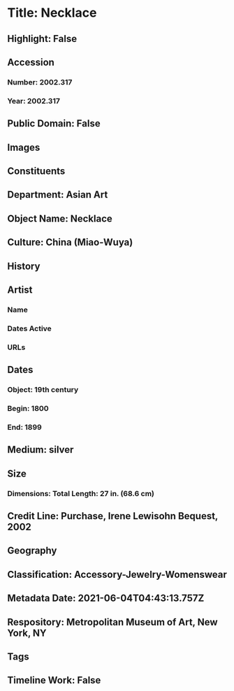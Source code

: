 # Title: Necklace
## Highlight: False
## Accession
### Number: 2002.317
### Year: 2002.317
## Public Domain: False
## Images
## Constituents
## Department: Asian Art
## Object Name: Necklace
## Culture: China (Miao-Wuya)
## History
## Artist
### Name
### Dates Active
### URLs
## Dates
### Object: 19th century
### Begin: 1800
### End: 1899
## Medium: silver
## Size
### Dimensions: Total Length: 27 in. (68.6 cm)
## Credit Line: Purchase, Irene Lewisohn Bequest, 2002
## Geography
## Classification: Accessory-Jewelry-Womenswear
## Metadata Date: 2021-06-04T04:43:13.757Z
## Respository: Metropolitan Museum of Art, New York, NY
## Tags
## Timeline Work: False